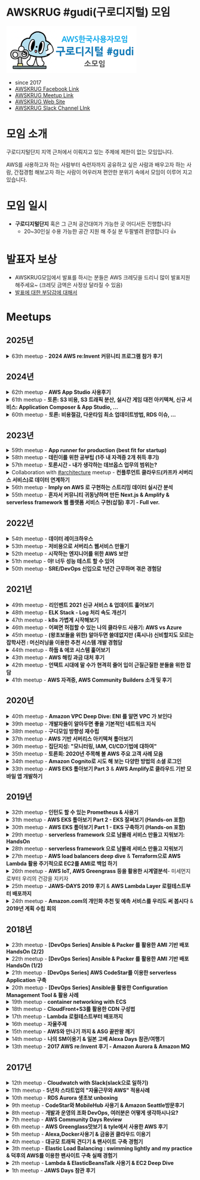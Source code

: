 <!-- markdownlint-disable-file -->
# AWSKRUG #gudi(구로디지털) 모임

<img src="awskrug_gudi_logo.png" width="350"/>

- since 2017
- [AWSKRUG Facebook Link](https://www.facebook.com/groups/awskrug/)
- [AWSKRUG Meetup Link](https://www.meetup.com/ko-KR/awskrug/)
- [AWSKRUG Web Site](http://www.awskr.org/)
- [AWSKRUG Slack Channel LInk](http://awskrug.slack.com)

# 모임 소개
구로디지털단지 지역 근처에서 이뤄지고 있는 주제에 제한이 없는 모임입니다.

AWS를 사용하고자 하는 사람부터 숙련자까지 공유하고 싶은 사람과 배우고자 하는 사람, 간접경험 해보고자 하는 사람이 어우러져 편안한 분위기 속에서 모임이 이루어 지고 있습니다.

# 모임 일시
  - **구로디지털단지** 혹은 그 근처 공간대여가 가능한 곳 어디서든 진행합니다
    - 20~30인실 수용 가능한 공간 지원 해 주실 분 두팔벌려 환영합니다 👍

# 발표자 보상
  - AWSKRUG모임에서 발표를 하시는 분들은 AWS 크레딧을 드리니 많이 발표지원 해주세요~ (크레딧 금액은 사정상 달라질 수 있음)
  - [발표에 대한 부담감에 대해서](https://github.com/awskrug/gudi-group/issues/1)

# Meetups

## 2025년

<details>
  <summary>63th meetup - <b>2024 AWS re:Invent 커뮤니티 프로그램 참가 후기</b></summary>

  ### `63th meetup`
  - **주최**
    - [2025년 02월 18일 / 웍앤코 공유오피스 B3F 하바나 - 구로구 디지털로34길 55 코오롱싸이언스밸리2차](https://www.meetup.com/ko-KR/awskrug/events/305916889/)
  - **주제**
    - 발표
      - [`박태성`](https://www.meetup.com/ko-KR/members/184515293/) - [2024 AWS re:Invent 커뮤니티 프로그램 참가 후기](https://docs.google.com/presentation/d/1mRHSwVyZLPhvYh0-ELyBpBl8TdRBEXmEmuuWyuaKowk)


  &nbsp;&nbsp;&nbsp;&nbsp;&nbsp;&nbsp;&nbsp;&nbsp;
  <img src="https://secure.meetupstatic.com/photos/event/4/f/f/e/highres_526340478.jpeg" width="350"/>
  <img src="https://secure.meetupstatic.com/photos/event/4/f/f/f/highres_526340479.jpeg" width="350"/>
  &nbsp;&nbsp;&nbsp;&nbsp;&nbsp;&nbsp;&nbsp;&nbsp;
  <img src="https://secure.meetupstatic.com/photos/event/5/0/0/0/highres_526340480.jpeg" width="350"/>
  <img src="https://secure.meetupstatic.com/photos/event/5/0/0/1/highres_526340481.jpeg" width="350"/>
</details>


## 2024년

<details>
  <summary>62th meetup - <b>AWS App Studio 사용후기</b></summary>

  ### `62th meetup`
  - **주최**
    - [2024년 10월 30일 / 아이디어샘 - 서울 구로구 디지털로26길 98](https://www.meetup.com/ko-KR/awskrug/events/303956766)
  - **주제**
    - 발표
      - [`박태성`](https://www.meetup.com/ko-KR/members/184515293/) - [AWS App Studio 사용후기](./resources/241030_first_expression_AWS_App_Studio.pdf)


  &nbsp;&nbsp;&nbsp;&nbsp;&nbsp;&nbsp;&nbsp;&nbsp;
  <img src="https://secure.meetupstatic.com/photos/event/3/0/c/e/highres_524412494.jpeg" width="350"/>
  <img src="https://secure.meetupstatic.com/photos/event/3/0/b/f/highres_524412479.jpeg" width="350"/>
</details>

<details>
  <summary>61th meetup - <b>토론: S3 비용, S3 트래픽 분산, 실시간 게임 대전 아키텍쳐, 신규 서비스: Application Composer & App Studio, ...</b></summary>

  ### `61th meetup`
  - **주최**
    - [2024년 09월 11일 / 아이디어샘 - 서울 구로구 디지털로26길 98](https://www.meetup.com/ko-KR/awskrug/events/302859860)
  - **토론**
    > [**토론 기록**](https://docs.google.com/presentation/d/1IvVOZE5ihLxZyc3ete9w_FjL93ycWpK-horq9oEreas/edit#slide=id.p)
    - S3 비용
    - 실시간 게임 대전 아키텍쳐 및 게임엔진
    - S3 트래픽 몰렸을때 분산시키는 방법
    - Minio
    - 신규 서비스: Application Composer & App Studio


  &nbsp;&nbsp;&nbsp;&nbsp;&nbsp;&nbsp;&nbsp;&nbsp;
  <img src="https://secure.meetupstatic.com/photos/event/1/7/4/d/highres_523445965.jpeg" width="350"/>
  <img src="https://secure.meetupstatic.com/photos/event/1/7/4/f/highres_523445967.jpeg" width="350"/>
  &nbsp;&nbsp;&nbsp;&nbsp;&nbsp;&nbsp;&nbsp;&nbsp;
  <img src="https://secure.meetupstatic.com/photos/event/1/7/4/e/highres_523445966.jpeg" width="350"/>
</details>

<details>
  <summary>60th meetup - <b>토론: 비용절감, 다운타임 최소 업데이트방법, RDS 이슈, ...</b></summary>

  ### `60th meetup`
  - **주최**
    - [2024년 01월 30일 / 아이디어샘 - 서울 구로구 디지털로26길 98](https://www.meetup.com/ko-KR/awskrug/events/298626101)
  - **토론**
    > [**토론 기록**](https://docs.google.com/presentation/d/1MnGhanaD56g5sB2dbHyBiSxOCGMJN72LdUTApUjnseg/edit?usp=sharing)
    - 비용 절감
    - downtime을 최소화 하는 업데이트 방법 (EKS, RDS)
        - EKS, RDS
    - VGW CGW(Virtual GateWay, Cloud GateWay) 사용 경험?
    - RDS Performance Insights, Log 생성 이슈 관련 사례?
    - 국내 CDN -> CloudFront 전환사례?
    - AWS 사용에서 LLM 사용하는 사례?
    - RDS 타입 선택할때의 기준?


  &nbsp;&nbsp;&nbsp;&nbsp;&nbsp;&nbsp;&nbsp;&nbsp;
  <img src="https://secure.meetupstatic.com/photos/event/d/6/2/1/highres_518814817.jpeg" width="350"/>
  <img src="https://secure.meetupstatic.com/photos/event/d/6/2/2/highres_518814818.jpeg" width="350"/>
</details>

## 2023년

<details>
  <summary>59th meetup - <b>App runner for production (best fit for startup)</b></summary>

  ### `59th meetup`
  - **주최**
    - [2023년 11월 09일 / 아이디어샘 - 서울 구로구 디지털로26길 98](https://www.meetup.com/ko-KR/awskrug/events/297109485/)
  - **주제**
    - 발표
      - [`정남훈`](https://www.linkedin.com/in/namhoon-jeong-b75713144/?originalSubdomain=kr)님 - [App runner for production (best fit for startup)](https://docs.google.com/presentation/d/1pxzMx1Dec-s5pFF6yDMl4KK1N-aYCJuuknyYIij0vLM/edit#slide=id.p)
        - [Google Slide(발표자 노트 포함)](https://docs.google.com/presentation/d/1pxzMx1Dec-s5pFF6yDMl4KK1N-aYCJuuknyYIij0vLM/edit#slide=id.p)
        - [PPTX(발표자 노트 포함)](./resources/231109_App_runner_for_production.pptx)
        - [PDF(발표자노트X)](./resources/231109_App_runner_for_production.pdf)

  &nbsp;&nbsp;&nbsp;&nbsp;&nbsp;&nbsp;&nbsp;&nbsp;
  <img src="https://secure.meetupstatic.com/photos/event/6/c/2/9/highres_517167689.jpeg" width="350"/>
  <img src="https://secure.meetupstatic.com/photos/event/6/c/2/8/highres_517167688.jpeg" width="350"/>
</details>

<details>
  <summary>58th meetup - <b>데린이를 위한 공부팁 (1주 내 자격증 2개 취득 후기)</b></summary>

  ### `58th meetup`
  - **주최**
    - [2023년 09월 07일 / 알리바바 커피 - 서울 구로구 디지털로31길 20](https://www.meetup.com/ko-KR/awskrug/events/295729974/)
  - **주제**
    - 발표
      - [`김영익`](https://www.meetup.com/ko-KR/awskrug/members/246148128/)님 - [데린이를 위한 공부팁 (1주 내 자격증 2개 취득 후기)](./resources/230907_데린이를_위한_꿀_팁.pdf)

  &nbsp;&nbsp;&nbsp;&nbsp;&nbsp;&nbsp;&nbsp;&nbsp;
  <img src="https://secure.meetupstatic.com/photos/event/e/0/5/1/highres_515697425.jpeg" width="350"/>
  <img src="https://secure.meetupstatic.com/photos/event/e/0/4/f/highres_515697423.jpeg" width="350"/>
  &nbsp;&nbsp;&nbsp;&nbsp;&nbsp;&nbsp;&nbsp;&nbsp;
  <img src="https://secure.meetupstatic.com/photos/event/e/0/4/e/highres_515697422.jpeg" width="350"/>
  <img src="https://secure.meetupstatic.com/photos/event/e/0/4/d/highres_515697421.jpeg" width="350"/>
  &nbsp;&nbsp;&nbsp;&nbsp;&nbsp;&nbsp;&nbsp;&nbsp;
  <img src="https://secure.meetupstatic.com/photos/event/e/0/4/c/highres_515697420.jpeg" width="350"/>
  <br>
</details>

<details>
  <summary>57th meetup - <b>토론시간 - 내가 생각하는 데브옵스 업무의 범위는?</b></summary>

  ### `57th meetup`
  - **주최**
    - [2023년 06월 19일 / 구트아카데미 - 서울 구로구 시흥대로163길 33 주호타워 2층 3강의실](https://www.meetup.com/awskrug/events/293926366/)
  - **주제**
    - 토론시간: [내가 생각하는 데브옵스 업무의 범위는?](https://docs.google.com/presentation/d/1YcMbyWObsX_Q4cuQpPx7mRMtEgw9-jvgaqPYHteCtvE/edit#slide=id.p)

  &nbsp;&nbsp;&nbsp;&nbsp;&nbsp;&nbsp;&nbsp;&nbsp;
  <img src="https://secure.meetupstatic.com/photos/event/4/a/8/a/highres_513799082.webp" width="350"/>
  <br>
</details>

<details>
  <summary>Collaboration with <a href="https://github.com/awskrug/architecture-group">#architecture</a> meetup - <b>컨플루언트 클라우드(카프카 서버리스 서비스)로 데이터 연계하기</b></summary>

  ### `Collaboration with `<a href="https://github.com/awskrug/architecture-group">#architecture</a>` meetup`
  - **주최**
    - [2023년 03월 30일 / 강남 교보타워 11층 B구역 당근마켓](https://www.meetup.com/awskrug/events/292066662/)
  - **주제**
    - 발표
      - [`황주필(컨플루언트 코리아)`]() - [컨플루언트 클라우드(카프카 서버리스 서비스)로 데이터 연계하기](./resources/컨플루언트_클라우드(카프카_서버리스_서비스)로_데이터_연계하기.pdf)


  &nbsp;&nbsp;&nbsp;&nbsp;&nbsp;&nbsp;&nbsp;&nbsp;
  <img src="https://secure.meetupstatic.com/photos/event/d/7/e/2/highres_511735266.webp" width="350"/>
  <img src="https://secure.meetupstatic.com/photos/event/d/7/e/1/highres_511735265.webp" width="350"/>
  <br>
  &nbsp;&nbsp;&nbsp;&nbsp;&nbsp;&nbsp;&nbsp;&nbsp;
  <img src="https://secure.meetupstatic.com/photos/event/d/7/e/3/highres_511735267.webp" width="350"/>
</details>

<details>
  <summary>56th meetup - <b>Imply on AWS 로 구현하는 스트리밍 데이터 실시간 분석</b></summary>

  ### `56th meetup`
  - **주최**
    - [2023년 02월 28일 / 프로그래머스 2층 Torvalds/Turing 강의실](https://www.meetup.com/awskrug/events/291284183/)
  - **주제**
    - 발표
      - [`이기훈`](https://www.linkedin.com/in/keehoonlee/) 이사님(Imply) - [Imply on AWS 로 구현하는 스트리밍 데이터 실시간 분석](./resources/230228_druid_talk_imply.pdf)


  &nbsp;&nbsp;&nbsp;&nbsp;&nbsp;&nbsp;&nbsp;&nbsp;
  <img src="https://secure.meetupstatic.com/photos/event/5/b/7/a/highres_510983418.webp" width="350"/>
  <img src="https://secure.meetupstatic.com/photos/event/5/b/7/8/highres_510983416.webp" width="350"/>
  <br>
  &nbsp;&nbsp;&nbsp;&nbsp;&nbsp;&nbsp;&nbsp;&nbsp;
  <img src="https://secure.meetupstatic.com/photos/event/5/b/7/7/highres_510983415.webp" width="350"/>
  <img src="https://secure.meetupstatic.com/photos/event/5/b/7/5/highres_510983413.webp" width="350"/>
  <br>
  &nbsp;&nbsp;&nbsp;&nbsp;&nbsp;&nbsp;&nbsp;&nbsp;
  <img src="https://secure.meetupstatic.com/photos/event/5/b/7/6/highres_510983414.webp" width="350"/>
  <br>
</details>
<details>
  <summary>55th meetup - <b>혼자서 커뮤니티 귀동냥하며 만든 Next.js & Amplify & serverless framework 웹 플랫폼 서비스 구현(삽질) 후기 - Full ver.</b></summary>

  ### `55th meetup`
  - **주최**
    - [2023년 01월 25일 / 구트아카데미 3층 8강의실](https://www.meetup.com/ko-KR/awskrug/events/290976294/)
  - **주제**
    - 발표
      - [`박태성`](https://www.meetup.com/ko-KR/awskrug/members/184515293/)님 - [혼자서 커뮤니티 귀동냥하며 만든 Next.js & Amplify & serverless framework 웹 플랫폼 서비스 구현(삽질) 후기 - Full ver.](https://www.slideshare.net/TaeSeongPark2/nextjs-amplify-serverless-framework-full-ver)


  &nbsp;&nbsp;&nbsp;&nbsp;&nbsp;&nbsp;&nbsp;&nbsp;
  <img src="https://secure.meetupstatic.com/photos/event/3/9/d/9/highres_510134809.webp" width="350"/>
  <img src="https://secure.meetupstatic.com/photos/event/3/9/d/a/highres_510134810.webp" width="350"/>
  <br>
  &nbsp;&nbsp;&nbsp;&nbsp;&nbsp;&nbsp;&nbsp;&nbsp;
  <img src="https://secure.meetupstatic.com/photos/event/3/9/d/b/highres_510134811.webp" width="350"/>
  <img src="https://secure.meetupstatic.com/photos/event/3/9/d/f/highres_510134815.webp" width="350"/>
  <br>
  &nbsp;&nbsp;&nbsp;&nbsp;&nbsp;&nbsp;&nbsp;&nbsp;
  <img src="https://secure.meetupstatic.com/photos/event/3/9/d/e/highres_510134814.webp" width="350"/>
  <br>
</details>

## 2022년
<details>
  <summary>54th meetup - <b>데이터 레이크하우스</b></summary>

  ### `54th meetup`
  - **주최**
    - [2022년 11월 14일 / 동양미래대학교 6호관 110호](https://www.meetup.com/ko-KR/awskrug/events/289457416/)
  - **주제**
    - 발표
      - [`김정희`]()님 - [데이터 레이크하우스](./resources/221114_datalakehouse.pdf)


  &nbsp;&nbsp;&nbsp;&nbsp;&nbsp;&nbsp;&nbsp;&nbsp;
  <img src="https://secure.meetupstatic.com/photos/event/c/5/7/9/highres_508610553.webp" width="350"/>
  <img src="https://secure.meetupstatic.com/photos/event/c/5/7/8/highres_508610552.webp" width="350"/>
  <br>
  &nbsp;&nbsp;&nbsp;&nbsp;&nbsp;&nbsp;&nbsp;&nbsp;
  <img src="https://secure.meetupstatic.com/photos/event/c/5/7/a/highres_508610554.webp" width="350"/>
  <br>
</details>

<details>
  <summary>53th meetup - <b>저비용으로 서버리스 웹서비스 만들기</b></summary>

  ### `53th meetup`
  - **주최**
    - [2022년 10월 14일 / 구트아카데미 - 서울 구로구 시흥대로163길 33 주호타워 3층 8강의실](https://www.meetup.com/ko-KR/awskrug/events/288791780/)
  - **주제**
    - 발표
      - [`김한성`]()님 - [저비용으로 서버리스 웹서비스 만들기](./resources/221014_serverless_with_lowcost.pdf)


  &nbsp;&nbsp;&nbsp;&nbsp;&nbsp;&nbsp;&nbsp;&nbsp;
  <img src="https://secure.meetupstatic.com/photos/event/9/6/6/highres_507782406.jpeg" width="350"/>
  <img src="https://secure.meetupstatic.com/photos/event/9/6/4/highres_507782404.jpeg" width="350"/>
  <br>
  &nbsp;&nbsp;&nbsp;&nbsp;&nbsp;&nbsp;&nbsp;&nbsp;
  <img src="https://secure.meetupstatic.com/photos/event/9/6/a/600_507782410.jpeg" width="350"/>
  <img src="https://secure.meetupstatic.com/photos/event/a/d/5/600_507782773.jpeg" width="350"/>
  <br>
  &nbsp;&nbsp;&nbsp;&nbsp;&nbsp;&nbsp;&nbsp;&nbsp;
  <img src="https://secure.meetupstatic.com/photos/event/9/6/5/highres_507782405.jpeg" width="350"/>
  <br>
</details>

<details>
  <summary>52th meetup - <b>시작하는 엔지니어를 위한 AWS 보안</b></summary>

  ### `52th meetup`
  - **주최**
    - [2022년 7월 19일 / 구트아카데미 - 서울 구로구 시흥대로163길 33 주호타워 2층 3강의실](https://www.meetup.com/ko-KR/awskrug/events/286993904/)
  - **주제**
    - 발표
      - [`정태환`](https://linuxer.name/2020/07/linuxer/)님 - [시작하는 엔지니어를 위한 AWS 보안](./resources/AWS_security.pdf)


  &nbsp;&nbsp;&nbsp;&nbsp;&nbsp;&nbsp;&nbsp;&nbsp;
  <img src="https://secure.meetupstatic.com/photos/event/b/e/1/0/highres_505668656.jpeg" width="350"/>
  <img src="https://secure.meetupstatic.com/photos/event/b/e/0/c/600_505668652.jpeg" width="350"/>
  <br>
  &nbsp;&nbsp;&nbsp;&nbsp;&nbsp;&nbsp;&nbsp;&nbsp;
  <img src="https://secure.meetupstatic.com/photos/event/b/e/0/e/600_505668654.jpeg" width="350"/>
  <img src="https://secure.meetupstatic.com/photos/event/b/e/0/d/600_505668653.jpeg" width="350"/>
  <br>
</details>

<details>
  <summary>51th meetup - <b>야! 너두 성능 테스트 할 수 있어</b></summary>

  ### `51th meetup`
  - **주최**
    - [2022년 3월 15일 / Amazon Chime Online Meeting](https://www.meetup.com/ko-KR/awskrug/events/284421037/)
  - **주제**
    - 발표
      - [`김영익`](https://www.meetup.com/ko-KR/awskrug/members/246148128/)님 - [야! 너두 성능 테스트 할 수 있어](https://www.slideshare.net/youngick/ss-251345424)

</details>

<details>
  <summary>50th meetup - <b>SRE/DevOps 신입으로 1년간 근무하며 겪은 경험담</b></summary>

  ### `50th meetup`
  - **주최**
    - [2022년 1월 25일 / Amazon Chime Online Meeting](https://www.meetup.com/ko-KR/awskrug/events/283148129/)
  - **주제**
    - 발표
      - [`김주현`](https://www.meetup.com/ko-KR/awskrug/members/296136983/)님 - [SRE/DevOps 신입으로 1년간 근무하며 겪은 경험담](https://www.slideshare.net/JuhyunKim43/sredevops-1-251077918)

</details>

## 2021년
<details>
  <summary>49th meetup - <b>리인벤트 2021 신규 서비스 & 업데이트 훑어보기</b></summary>

  ### `49th meetup`
  - **주최**
    - [2021년 12월 21일 / Amazon Chime Online Meeting](https://www.meetup.com/ko-KR/awskrug/events/282395657/)
  - **주제**
    - 발표
      - [`정도현`](https://www.meetup.com/ko-KR/awskrug/members/216996214/)님 - [리인벤트 2021 신규 서비스 & 업데이트 훑어보기](https://aws.amazon.com/ko/blogs/korea/top-announcements-of-aws-reinvent-2021/)

</details>
<details>
  <summary>48th meetup - <b>ELK Stack - Log 처리 속도 개선기</b></summary>

  ### `48th meetup`
  - **주최**
    - [2021년 11월 16일 / Amazon Chime Online Meeting](https://www.meetup.com/ko-KR/awskrug/events/282011998/)
  - **주제**
    - 발표
      - [`심호진`](https://www.meetup.com/ko-KR/awskrug/members/249060449/)님 - [ELK Stack - Log 처리 속도 개선기](https://www.slideshare.net/StevenShim/how-to-improve-elk-log-pipeline-performance)

  &nbsp;&nbsp;&nbsp;&nbsp;&nbsp;&nbsp;&nbsp;&nbsp;
  <img src="https://secure.meetupstatic.com/photos/event/e/1/6/e/600_500277710.jpeg" width="350"/>
  <br>

</details>
<details>
  <summary>47th meetup - <b>k8s 가볍게 시작해보기</b></summary>

  ### `47th meetup`
  - **주최**
    - [2021년 10월 19일 / Amazon Chime Online Meeting](https://www.meetup.com/ko-KR/awskrug/events/281218896/)
  - **주제**
    - 발표
      - [`김주영`](https://www.meetup.com/ko-KR/awskrug/members/313519453/profile/)님 - [k8s 가볍게 시작해보기](./resources/2021-EKS-IMD-K8S-Overview.pdf)

</details>
<details>
  <summary>46th meetup - <b>어쩌면 허접할 수 있는 나의 클라우드 사용기: AWS vs Azure</b></summary>

  ### `46th meetup`
  - **주최**
    - [2021년 09월 14일 / Amazon Chime Online Meeting](https://www.meetup.com/ko-KR/awskrug/events/280508401/)
  - **주제**
    - 발표
      - [`김유신`](https://www.meetup.com/ko-KR/awskrug/members/294588200/profile/)님 - [어쩌면 허접할 수 있는 나의 클라우드 사용기: AWS vs Azure](https://www.slideshare.net/YoushinKim5/azure-aws-250195432)

</details>
<details>
  <summary>45th meetup - <b>(왕초보들을 위한) 알아두면 쓸데없지만 (혹시나) 신비할지도 모르는 잡학사전 : 머신러닝을 이용한 추천 시스템 개발 경험담</b></summary>

  ### `45th meetup`
  - **주최**
    - [2021년 08월 17일 / Amazon Chime Online Meeting](https://www.meetup.com/ko-KR/awskrug/events/279588385/)
  - **주제**
    - 발표
      - [`김영익`](https://www.meetup.com/ko-KR/awskrug/members/246148128/profile/)님 - [(왕초보들을 위한) 알아두면 쓸데없지만 (혹시나) 신비할지도 모르는 잡학사전 : 머신러닝을 이용한 추천 시스템 개발 경험담](https://www.slideshare.net/youngick/ss-249961635)

</details>
<details>
  <summary>44th meetup - <b>하둡 & 에코 시스템 훑어보기</b></summary>

  ### `44th meetup`
  - **주최**
    - [2021년 05월 18일 / Amazon Chime Online Meeting](https://www.meetup.com/ko-KR/awskrug/events/277788173/)
  - **주제**
    - 발표
      - [`김영익`](https://www.meetup.com/ko-KR/awskrug/members/246148128/profile/)님 - [하둡 & 에코 시스템 훑어보기](https://www.slideshare.net/youngick/hadoop-and-echosystem-2021)

</details>
<details>
  <summary>43th meetup - <b>AWS 해킹 과금 대처 후기</b></summary>

  ### `43th meetup`
  - **주최**
    - [2021년 04월 20일 / Amazon Chime Online Meeting](https://www.meetup.com/ko-KR/awskrug/events/277355762/)
  - **주제**
    - 발표
      - [`김종완`](https://www.meetup.com/ko-KR/awskrug/members/326658634/profile/)님 - [AWS 해킹 과금 대처 후기](https://www.slideshare.net/ssuserc5975d/aws-aws-246548280)
  - **모임 토론 자료**
    - [줍할만한 키워드와 정보가 공유된 슬라이드](https://docs.google.com/presentation/d/13arauU4c7kCPXEpJ6AIkHvqDnntaY7DDoZI8vdnE060/edit#slide=id.gd2e0c996b4_0_0)

</details>
<details>
  <summary>42th meetup - <b>언택트 시대에 말 수가 현격히 줄어 입이 근질근질한 분들을 위한 잡담</b></summary>

  ### `42th meetup`
  - **주최**
    - [2021년 03월 16일 / Amazon Chime Online Meeting](https://www.meetup.com/ko-KR/awskrug/events/276848045/)
  - **주제**
    - 업무경험을 윤택하게 해 주는 도구나 가구 추천
    - 재택근무를 하면서 나태해 지지 않게 일 하는 방법
    - 스터디의 동기부여를 얻는 방법
    - 구인 구직
    - 개발고민 상담
  - **모임 토론 자료**
    - [줍할만한 키워드와 정보가 공유된 슬라이드](https://drive.google.com/file/d/1Jqs_dBam9Ru_rCz-gkOHHZRFk8SrcvPS/view?usp=sharing)

</details>
<details>
  <summary>41th meetup - <b>AWS 자격증, AWS Community Builders 소개 및 후기</b></summary>

  ### `41th meetup`
  - **주최**
    - [2021년 02월 17일 / Amazon Chime Online Meeting](https://www.meetup.com/ko-KR/awskrug/events/276244891/)
  - **주제**
    1. 주제발표-1
        - [`류한진`](https://www.meetup.com/ko-KR/awskrug/members/217184134/)님 - AWS 자격증 살펴보기
    2. 라이트닝 토크-1
        - [`김태웅`](https://www.meetup.com/ko-KR/awskrug/members/249419691/)님 - AWS Solutions Acrhitect Associate 자격증 후기
    3. 주제발표-2
        - [`박태성`](https://www.meetup.com/ko-KR/awskrug/members/184515293/)님 - [AWS Community Builders 소개 & AWS Associate Developer 자격증 후기](https://geoseong.github.io/docs/aws/certified-dev-associate)
    4. 라이트닝 토크-2
        - [`류한진`](https://www.meetup.com/ko-KR/awskrug/members/217184134/)님 - AWS Advanced Networking specialty 자격증 후기
    5. 라이트닝 토크-3
        - [`정도현`](https://www.meetup.com/ko-KR/awskrug/members/216996214/)님 - AWSKRUG #cert 채널 및 [자격증 취득 모임](https://www.meetup.com/ko-KR/awskrug/events/276358190/) 소개

</details>


## 2020년
<details>
  <summary>40th meetup - <b>Amazon VPC Deep Dive: ENI 를 알면 VPC 가 보인다</b></summary>

  ### `40th meetup`
  - **주최**
    - [2020년 11월 17일 / Amazon Chime Online Meeting](https://www.meetup.com/ko-KR/awskrug/events/274484412/)
  - **주제**
    - 발표
      - [`김태우`](https://www.meetup.com/ko-KR/awskrug/members/281643910/profile/)님 - [Amazon VPC Deep Dive: ENI 를 알면 VPC 가 보인다](https://speakerdeck.com/twkiiim/amazon-vpc-deep-dive-eni-reul-almyeon-vpc-ga-boinda)

</details>
<details>
  <summary>39th meetup - <b>개발자들이 알아두면 좋을 기본적인 네트워크 지식</b></summary>

  ### `39th meetup`
  - **주최**
    - [2020년 10월 20일 / Amazon Chime Online Meeting](https://www.meetup.com/ko-KR/awskrug/events/273699098/)
  - **주제**
    - 발표
      - `서대호`님 - [개발자들이 알아두면 좋을 기본적인 네트워크 지식](https://docs.google.com/presentation/d/1oof9IUxEH_UahZbrbiZ5uUvHAotwS4-9_kVGvri1_Pw/edit?usp=sharing)

</details>
<details>
  <summary>38th meetup - <b>구디모임 방향성 재수립</b></summary>

  ### `38th meetup`
  - **주최**
    - [2020년 09월 10일 / Amazon Chime Online Meeting](https://www.meetup.com/ko-KR/awskrug/events/272930494/)
  - **주제**
    - 발표
      - [역대 구디모임 회고, 모임 방향에 대한 공지](https://docs.google.com/presentation/d/1TX25ZhEFwI_xvc8EWimzXeOlrRUN4vlO0NKTPQ8oSyo/edit?usp=sharing)
    - 자유토론
      - 네트워킹 및 다음 주제 논의: 라이브코딩, 패널토크, 삽질후기 등

    &nbsp;&nbsp;&nbsp;&nbsp;&nbsp;&nbsp;&nbsp;&nbsp;
    <img src="https://secure.meetupstatic.com/photos/event/8/1/f/b/600_492753275.jpeg" width="350"/>
    <img src="https://secure.meetupstatic.com/photos/event/8/1/f/d/600_492753277.jpeg" width="350"/>
    <br>
    &nbsp;&nbsp;&nbsp;&nbsp;&nbsp;&nbsp;&nbsp;&nbsp;
    <img src="https://secure.meetupstatic.com/photos/event/8/2/3/e/600_492753342.jpeg" width="350"/>
    <img src="https://secure.meetupstatic.com/photos/event/8/2/2/9/600_492753321.jpeg" width="350"/>
    <br>
</details>
<details>
  <summary>37th meetup - <b>AWS 기반 서버리스 아키텍쳐 톺아보기</b></summary>

  ### `37th meetup`
  - **주최**
    - [2020년 05월 19일 / Amazon Chime Online Meeting](https://www.meetup.com/ko-KR/awskrug/events/270600402/)
  - **주제**
    - 발표
      - [`김태우`](https://www.meetup.com/ko-KR/awskrug/members/281643910/profile/)님 - [AWS 기반 서버리스 아키텍쳐 톺아보기](https://dev.classmethod.jp/articles/awskrug-gudi-37-serverless/)
    - 자유토론
      - [Amplify API with Auth directive 스터디 문서](https://www.notion.so/geoseong/Auth-d5b57c8a5c8544f0a925b404fa302549)

  &nbsp;&nbsp;&nbsp;&nbsp;&nbsp;&nbsp;&nbsp;&nbsp;
  <img src="https://secure.meetupstatic.com/photos/event/e/2/b/7/600_490498039.jpeg" width="350"/>
  <img src="https://secure.meetupstatic.com/photos/event/e/2/b/8/600_490498040.jpeg" width="350"/>
  <br>
  &nbsp;&nbsp;&nbsp;&nbsp;&nbsp;&nbsp;&nbsp;&nbsp;
  <img src="https://secure.meetupstatic.com/photos/event/e/2/b/f/600_490498047.jpeg" width="350"/>
  <br>
</details>
<details>
  <summary>36th meetup - <b>집단지성: "모니터링, IAM, CI/CD기법에 대하여"</b></summary>

  ### `36th meetup`
  - **주최**
    - [2020년 04월 21일 / Amazon Chime Online Meeting](https://www.meetup.com/ko-KR/awskrug/events/269948676/)
  - **주제**
    - [집단지성: "모니터링, IAM, CI/CD기법에 대하여"](https://docs.google.com/presentation/d/1lhmNRqBNq0h2nw6ktvahASahy1rpqGm5RyjTpQ7V-kY/edit#slide=id.p)
      - 모니터링 스터디내용 공유와 사용기법에 대한 내용 공유
        - Mackerel (Slack@twkiiim)
        - O'Reilly SRE 책의 주요 내용 공유 (Slack@wonderwall)
        - 참여자 토론
          - 모니터링 서비스들 공유
      - IAM 사용기법
        - IAM Best Practices & 교차계정 접근법 공유 (Slack@PaPabongo)
        - 참여자 토론
          - Trusted Advisor, IAM의 Access Analyzer에 대한 토론
      - CI/CD 구축기법
        - 사내 BitBucket Pipeline 세팅 및 구축법 공유 (Slack@geoseong)
        - BitBucket Pipeline 배포법 공유 (Slack@yunzema)
          - Vue Frontend AWS S3 배포
          - AWS ECR Docker Image Push
        - 참여자 토론
          - Git 협업방법
      - 자유토론
        - Serverless & CDK
          - [Nordic Serverless - AWS CDK and Amazon EventBridge](https://www.youtube.com/watch?v=31l3T-e0Voc)
          - [Full Stack Development in the Era of Serverless Computing: Nader Dabit](https://egghead.io/lessons/egghead-egghead-talks-full-stack-development-in-the-era-of-serverless-computing)
        - AWS 스터디 자료
          - [classmethod: 일본어버전이지만 한국어 번역이 용이함](https://dev.classmethod.jp/)

</details>
<details>
  <summary>35th meetup - <b>토론회: 2020년 주목해 볼 AWS 주요 고객 사례 모음</b></summary>

  ### `35th meetup`
  - **주최**
    - [2020년 03월 17일 / Amazon Chime Online Meeting](https://www.meetup.com/ko-KR/awskrug/events/269376958/)
  - **주제**
    - [토론회: "2020년 주목해 볼 AWS 주요 고객 사례 모음"](https://aws.amazon.com/ko/blogs/korea/2019-customer-cases/)
      - AWS의 블로그 내용을 훑어보고 참가자들의 관심사에 따라 내용 중 하나를 즉흥적으로 정하여 토론

</details>
<details>
  <summary>34th meetup - <b>Amazon Cognito로 시도 해 보는 다양한 방법의 소셜 로그인</b></summary>

  ### `34th meetup`
  - **주최**
    - [2020년 02월 18일 / 서울특별시 구로구 디지털로26길 123 지플러스타워 14층 플레이오토 세미나실](https://www.meetup.com/ko-KR/awskrug/events/268558188/)
  - **주제**
    - 발표
      - [`박태성`](https://www.meetup.com/ko-KR/awskrug/members/184515293/profile)님 - [Amazon Cognito로 시도 해 보는 다양한 방법의 소셜 로그인](https://medium.com/@parkopp/amazon-cognito%EB%A1%9C-%EC%8B%9C%EB%8F%84-%ED%95%B4-%EB%B3%B4%EB%8A%94-%EB%8B%A4%EC%96%91%ED%95%9C-%EB%B0%A9%EB%B2%95%EC%9D%98-%EC%86%8C%EC%85%9C-%EB%A1%9C%EA%B7%B8%EC%9D%B8-f81fa00b8c2e)

  &nbsp;&nbsp;&nbsp;&nbsp;&nbsp;&nbsp;&nbsp;&nbsp;
  <img src="https://secure.meetupstatic.com/photos/event/7/e/5/c/600_489152348.jpeg" width="200"/>
  <img src="https://secure.meetupstatic.com/photos/event/7/e/5/a/600_489152346.jpeg" width="350"/>
  <br>
  &nbsp;&nbsp;&nbsp;&nbsp;&nbsp;&nbsp;&nbsp;&nbsp;
  <img src="https://secure.meetupstatic.com/photos/event/7/e/5/6/600_489152342.jpeg" width="800"/>
  <br>
  &nbsp;&nbsp;&nbsp;&nbsp;&nbsp;&nbsp;&nbsp;&nbsp;
  <img src="https://secure.meetupstatic.com/photos/event/7/e/5/2/600_489152338.jpeg" width="600"/>
  <br>
</details>
<details>
  <summary>33th meetup - <b>AWS EKS 톺아보기 Part 3</b> & <b>AWS Amplify로 클라우드 기반 모바일 앱 개발하기</b></summary>

  ### `33th meetup`
  - **주최**
    - [2020년 01월 22일 / 서울특별시 구로구 디지털로26길 123 지플러스타워 14층 플레이오토 세미나실](https://www.meetup.com/ko-KR/awskrug/events/267715088/)
  - **주제**
    - 발표
      - [`심호진`](https://www.meetup.com/ko-KR/awskrug/members/249060449/)님 - [AWS EKS 톺아보기 Part 3](https://github.com/stevenshim/eks-hands-on/blob/master/description/part3)
      - [`박태성`](https://www.meetup.com/ko-KR/awskrug/members/184515293/profile)님 - [AWS Amplify로 클라우드 기반 모바일 앱 개발하기](https://github.com/geoseong/study-amplify-with-react-native)

  &nbsp;&nbsp;&nbsp;&nbsp;&nbsp;&nbsp;&nbsp;&nbsp;
  <img src="https://secure.meetupstatic.com/photos/event/b/c/0/a/600_488388138.jpeg" width="350"/>
  <img src="https://secure.meetupstatic.com/photos/event/b/c/1/8/600_488388152.jpeg" width="350"/>
  <br>
  &nbsp;&nbsp;&nbsp;&nbsp;&nbsp;&nbsp;&nbsp;&nbsp;
  <img src="https://secure.meetupstatic.com/photos/event/b/c/1/b/600_488388155.jpeg" width="800"/>
  <br>
  &nbsp;&nbsp;&nbsp;&nbsp;&nbsp;&nbsp;&nbsp;&nbsp;
  <img src="https://secure.meetupstatic.com/photos/event/b/c/1/c/600_488388156.jpeg" width="350"/>
  <img src="https://secure.meetupstatic.com/photos/event/b/c/1/d/600_488388157.jpeg" width="350"/>
  <br>
  &nbsp;&nbsp;&nbsp;&nbsp;&nbsp;&nbsp;&nbsp;&nbsp;
  <img src="https://secure.meetupstatic.com/photos/event/b/c/1/e/600_488388158.jpeg" width="350"/>
  <br>
  &nbsp;&nbsp;&nbsp;&nbsp;&nbsp;&nbsp;&nbsp;&nbsp;
  <img src="https://secure.meetupstatic.com/photos/event/b/c/1/f/600_488388159.jpeg" width="800"/>
  <br>
</details>

## 2019년
<details>
  <summary>32th meetup - <b>인턴도 할 수 있는 Prometheus & 사용기</b></summary>

  ### `32th meetup`
  - **주최**
    - [2019년 11월 12일 / 서울특별시 구로구 디지털로26길 123 지플러스타워 14층 플레이오토 세미나실](https://www.meetup.com/ko-KR/awskrug/events/266039576/)
  - **주제**
    - 발표
      - [`한상효`](https://www.meetup.com/ko-KR/awskrug/members/267185743/profile/)님 - [인턴도 할 수 있는 Prometheus & 사용기](https://www.slideshare.net/SangHyoHan1/awskrug-prometheus-sanghyo-han)

  &nbsp;&nbsp;&nbsp;&nbsp;&nbsp;&nbsp;&nbsp;&nbsp;
  <img src="https://secure.meetupstatic.com/photos/event/2/a/0/600_486600672.jpeg" width="350"/>
  <img src="https://secure.meetupstatic.com/photos/event/2/a/9/600_486600681.jpeg" width="200"/>
  <br>
  &nbsp;&nbsp;&nbsp;&nbsp;&nbsp;&nbsp;&nbsp;&nbsp;
  <img src="https://secure.meetupstatic.com/photos/event/2/a/a/600_486600682.jpeg" width="350"/>
  <img src="https://secure.meetupstatic.com/photos/event/2/a/b/600_486600683.jpeg" width="350"/>
  &nbsp;&nbsp;&nbsp;&nbsp;&nbsp;&nbsp;&nbsp;&nbsp;
  <img src="https://secure.meetupstatic.com/photos/event/2/a/c/600_486600684.jpeg" width="350"/>
</details>
<details>
  <summary>31th meetup - <b>AWS EKS 톺아보기 Part 2 - EKS 잘써보기 (Hands-on 포함)</b></summary>

  ### `31th meetup`
  - **주최**
    - [2019년 10월 18일 / 서울특별시 구로구 디지털로26길 123 지플러스타워 14층 플레이오토 세미나실](https://www.meetup.com/ko-KR/awskrug/events/265497395/)
  - **주제**
    - 발표
      - [`심호진`](https://www.meetup.com/ko-KR/awskrug/members/249060449/)님 - [AWS EKS 톺아보기 Part 2 - EKS 잘써보기 (Hands-on 포함)](https://github.com/stevenshim/eks-hands-on/tree/master/description/part2)

  &nbsp;&nbsp;&nbsp;&nbsp;&nbsp;&nbsp;&nbsp;&nbsp;
  <img src="https://secure.meetupstatic.com/photos/event/b/2/9/3/600_485865715.jpeg" width="350"/>
  <img src="https://secure.meetupstatic.com/photos/event/b/2/9/1/600_485865713.jpeg" width="200"/>
  <br>
  &nbsp;&nbsp;&nbsp;&nbsp;&nbsp;&nbsp;&nbsp;&nbsp;
  <img src="https://secure.meetupstatic.com/photos/event/b/2/8/e/600_485865710.jpeg" width="350"/>
  <img src="https://secure.meetupstatic.com/photos/event/b/2/8/c/600_485865708.jpeg" width="350"/>
  &nbsp;&nbsp;&nbsp;&nbsp;&nbsp;&nbsp;&nbsp;&nbsp;
  <img src="https://secure.meetupstatic.com/photos/event/b/2/8/9/600_485865705.jpeg" width="350"/>
  <img src="https://secure.meetupstatic.com/photos/event/6/f/6/0/600_485848512.jpeg" width="350"/>
  &nbsp;&nbsp;&nbsp;&nbsp;&nbsp;&nbsp;&nbsp;&nbsp;
  <img src="https://secure.meetupstatic.com/photos/event/b/2/8/8/600_485865704.jpeg" width="350"/>
  <img src="https://secure.meetupstatic.com/photos/event/b/2/9/0/600_485865712.jpeg" width="200"/>
</details>
<details>
  <summary>30th meetup - <b>AWS EKS 톺아보기 Part 1 - EKS 구축하기 (Hands-on 포함)</b></summary>

  ### `30th meetup`
  - **주최**
    - [2019년 9월 17일 / 서울특별시 구로구 디지털로26길 123 지플러스타워 14층 플레이오토 세미나실](https://www.meetup.com/ko-KR/awskrug/events/264512802/)
  - **주제**
    - 발표
      - [`심호진`](https://www.meetup.com/ko-KR/awskrug/members/249060449/)님 - [AWS EKS 톺아보기 Part 1 - EKS 구축하기 (Hands-on 포함)](https://github.com/stevenshim/eks-hands-on/tree/master/description/part1)

  &nbsp;&nbsp;&nbsp;&nbsp;&nbsp;&nbsp;&nbsp;&nbsp;
  <img src="https://secure.meetupstatic.com/photos/event/d/e/6/f/600_484976943.jpeg" width="350"/>
  <img src="https://secure.meetupstatic.com/photos/event/d/e/7/0/600_484976944.jpeg" width="350"/>
  <br>
  &nbsp;&nbsp;&nbsp;&nbsp;&nbsp;&nbsp;&nbsp;&nbsp;
  <img src="https://secure.meetupstatic.com/photos/event/d/e/7/2/600_484976946.jpeg" width="200"/>
</details>
<details>
  <summary>29th meetup - <b>serverless framework 으로 남몰래 서비스 만들고 지워보기: HandsOn</b></summary>

  ### `29th meetup`
  - **주최**
    - [2019년 8월 20일 / 서울특별시 구로구 디지털로26길 123 지플러스타워 14층 플레이오토 세미나실](https://www.meetup.com/ko-KR/awskrug/events/263641033/)
  - **주제**
    - 발표
      - [`박태성`](https://www.meetup.com/ko-KR/awskrug/members/184515293/)님 - [serverless framework으로 남몰래 서비스 만들고 지워보기: HandsOn](https://github.com/geoseong/serverless-study/blob/master/docs/handson.md)
</details>
<details>
  <summary>28th meetup - <b>serverless framework 으로 남몰래 서비스 만들고 지워보기</b></summary>

  ### `28th meetup`
  - **주최**
    - [2019년 7월 16일 / 서울특별시 구로구 디지털로26길 123 지플러스타워 14층 플레이오토 세미나실](https://www.meetup.com/ko-KR/awskrug/events/262726764/)
  - **주제**
    - 발표
      - [`박태성`](https://www.meetup.com/ko-KR/awskrug/members/184515293/)님 - [serverless framework으로 남몰래 서비스 만들고 지워보기](https://www.slideshare.net/TaeSeongPark2/awskrug-serverless-framework)

  &nbsp;&nbsp;&nbsp;&nbsp;&nbsp;&nbsp;&nbsp;&nbsp;
  <img src="https://secure.meetupstatic.com/photos/event/7/6/e/9/600_483210441.jpeg" width="300"/>
  <img src="https://secure.meetupstatic.com/photos/event/7/f/d/c/600_483152732.jpeg" width="350"/>
  <br>
  &nbsp;&nbsp;&nbsp;&nbsp;&nbsp;&nbsp;&nbsp;&nbsp;
  <img src="https://secure.meetupstatic.com/photos/event/1/f/2/0/600_483187968.jpeg" width="350"/>
  <img src="https://secure.meetupstatic.com/photos/event/3/8/f/f/600_483194591.jpeg" width="350"/>
  <br>
  &nbsp;&nbsp;&nbsp;&nbsp;&nbsp;&nbsp;&nbsp;&nbsp;
  <img src="https://secure.meetupstatic.com/photos/event/3/9/0/6/600_483194598.jpeg" width="350"/>
  <img src="https://secure.meetupstatic.com/photos/event/3/9/0/1/600_483194593.jpeg" width="350"/>
  <br>
  &nbsp;&nbsp;&nbsp;&nbsp;&nbsp;&nbsp;&nbsp;&nbsp;
  <img src="https://secure.meetupstatic.com/photos/event/3/9/0/3/600_483194595.jpeg" width="#00"/>
</details>


<details>
  <summary>27th meetup - <b>AWS load balancers deep dive</b> & <b>Terraform으로 AWS Lambda 활용 주기적으로 EC2를 AMI로 백업 하기</b></summary>

  ### `27th meetup`
  - **주최**
    - [2019년 6월 11일 / 서울특별시 동작구 여의대방로 112 농심신대방사옥(도연관) 11층 대회의실](https://www.meetup.com/ko-KR/awskrug/events/261639589/)
  - **주제**
    - 발표
      - [`하수용`](https://www.meetup.com/ko-KR/awskrug/members/232491796/)님 - [AWS load balancers deep dive](https://www.slideshare.net/hasuyoung1/aws-load-balancers-deep-diveawskrug)
      - [`심호진`](https://www.meetup.com/ko-KR/awskrug/members/249060449/)님 - [Terraform으로 AWS Lambda 활용 주기적으로 EC2를 AMI로 백업 하기](https://github.com/stevenshim/lambda_ami_backup)

  &nbsp;&nbsp;&nbsp;&nbsp;&nbsp;&nbsp;&nbsp;&nbsp;
  <img src="https://secure.meetupstatic.com/photos/event/2/f/1/600_482160753.jpeg" width="350"/>
  <img src="https://secure.meetupstatic.com/photos/event/2/f/a/600_482160762.jpeg" width="350"/>
  <br>
  &nbsp;&nbsp;&nbsp;&nbsp;&nbsp;&nbsp;&nbsp;&nbsp;
  <img src="https://secure.meetupstatic.com/photos/event/3/3/c/600_482160828.jpeg" width="350"/>
</details>

<details>
  <summary>26th meetup - <b>AWS IoT, AWS Greengrass 등을 활용한 시계열분석</b>- 미세먼지로부터 우리의 건강을 지키자</summary>

  ### `26th meetup`
  - **주최**
    - [2019년 5월 14일 / 서울특별시 동작구 여의대방로 112 농심신대방사옥(도연관) 11층 대회의실](https://www.meetup.com/ko-KR/awskrug/events/260907200/)
  - **주제**
    - 발표
      - [`이해성`](https://www.meetup.com/ko-KR/awskrug/members/149507882/)님 - [AWS IoT, AWS Greengrass 등을 활용한 시계열분석 - 미세먼지로부터 우리의 건강을 지키자](https://www.slideshare.net/StephenHaesungLee/aws-iot-aws-greengrass-for-time-series-analysis-english-ver?from_m_app=ios)
        - 발표 참고자료: [`Jupyter viewer(GitHub)`](https://nbviewer.jupyter.org/github/leehaesung/seoul_weather_twitter_Analysis/blob/master/01_files/SeoulWeather_pm2p5c_csv.ipynb)
    - 자발적인 뒷풀이타임 🍗🍻

  &nbsp;&nbsp;&nbsp;&nbsp;&nbsp;&nbsp;&nbsp;&nbsp;
  <img src="https://secure.meetupstatic.com/photos/event/f/3/8/600_481323896.jpeg" width="350"/>
  <img src="https://secure.meetupstatic.com/photos/event/f/3/b/600_481323899.jpeg" width="350"/>
  <br>
  &nbsp;&nbsp;&nbsp;&nbsp;&nbsp;&nbsp;&nbsp;&nbsp;
  <img src="https://secure.meetupstatic.com/photos/event/f/5/c/600_481323932.jpeg" width="350"/>
  <img src="https://secure.meetupstatic.com/photos/event/f/5/d/600_481323933.jpeg" width="350"/>
  &nbsp;&nbsp;&nbsp;&nbsp;&nbsp;&nbsp;&nbsp;&nbsp;
  <img src="https://secure.meetupstatic.com/photos/event/f/5/e/600_481323934.jpeg" width="350"/>
</details>

<details>
  <summary>25th meetup - <b>JAWS-DAYS 2019 후기</b> & <b>AWS Lambda Layer 로컬테스트부터 배포까지</b></summary>

  ### `25th meetup`
  - **주최**
    - [2019년 3월 12일 / 서울 구로구 디지털로26길 72 서울창업지원센터(서울IoT센터) 4층 중회의실](https://www.meetup.com/ko-KR/awskrug/events/259494614/)
  - **주제**
    - 발표
      - [`김현민`](https://www.meetup.com/ko-KR/awskrug/members/194461433/)님 - [JAWS-DAYS 2019 후기]()
      - [`박태성`](https://www.meetup.com/ko-KR/awskrug/members/194461433/)님 - [AWS Lambda Layer 로컬테스트부터 배포까지](https://www.slideshare.net/TaeSeongPark2/awskrug-aws-lambda-layer-136031255)
    - 자발적인 뒷풀이타임 🍣🍻

  &nbsp;&nbsp;&nbsp;&nbsp;&nbsp;&nbsp;&nbsp;&nbsp;
  <img src="https://secure.meetupstatic.com/photos/event/4/2/a/8/600_479417064.jpeg" width="350"/>
  <img src="https://secure.meetupstatic.com/photos/event/4/2/a/5/600_479417061.jpeg" width="350"/>
  <br>
  &nbsp;&nbsp;&nbsp;&nbsp;&nbsp;&nbsp;&nbsp;&nbsp;
  <img src="https://scontent-icn1-1.xx.fbcdn.net/v/t1.0-9/53525886_10213822219805944_7808256458297966592_n.jpg?_nc_cat=110&_nc_ht=scontent-icn1-1.xx&oh=e76172ffa8a0b2c887173d38ae08902d&oe=5D268993" width="350"/>
  <img src="https://scontent-icn1-1.xx.fbcdn.net/v/t1.0-9/54279493_2124094000992467_1737924822307962880_n.jpg?_nc_cat=108&_nc_ht=scontent-icn1-1.xx&oh=b610ab4d10e453a38432910fcb32700c&oe=5D11BD81" width="350"/>
</details>

<details>
  <summary>24th meetup - <b>Amazon.com의 개인화 추천 및 예측 서비스를 우리도 써 봅시다</b> & <b>2019년 계획 수립 회의</b></summary>

  ### `24th meetup`
  - **주최**
    - [2019년 2월 12일 / 서울 구로구 디지털로26길 72 서울창업지원센터(서울IoT센터) 4층 중회의실](https://www.meetup.com/ko-KR/awskrug/events/258745827/)
  - **주제**
    - 발표
      - [`심호진`](https://www.meetup.com/ko-KR/awskrug/members/249060449/)님 - [Amazon.com의 개인화 추천 및 예측 서비스를 우리도 써 봅시다](https://www.slideshare.net/awskr/amazoncom-129165538)
    - 2019년 계획 수립 회의
      - 구디모임 회원분들이 앞으로 관심있어 하는 분야 파악 및 그에 대한 방향성에 대한 논의가 이루어졌습니다.

  &nbsp;&nbsp;&nbsp;&nbsp;&nbsp;&nbsp;&nbsp;&nbsp;
  <img src="https://secure.meetupstatic.com/photos/event/3/f/e/2/600_478636354.jpeg" width="350"/>
</details>

## 2018년
<details>
  <summary>23th meetup - <b>[DevOps Series] Ansible & Packer 를 활용한 AMI 기반 배포 HandsOn (2/2)</b></summary>

  ### `23th meetup`
  - **주최**
    - [2018년 12월 11일 / 서울 구로구 디지털로26길 72 서울창업지원센터(서울IoT센터) 4층 중회의실](https://www.meetup.com/ko-KR/awskrug/events/256928968/)
  - **주제**
    - 발표
      - [`심호진`](https://www.meetup.com/ko-KR/awskrug/members/249060449/)님 - [Ansible & Packer 를 활용한 AMI 기반 배포 HandsOn (2/2)](https://github.com/stevenshim/ansible-packer-hands-on)
    - **2018년 마지막 모임**
      - 즐거운 치맥타임 🍻🍗

  &nbsp;&nbsp;&nbsp;&nbsp;&nbsp;&nbsp;&nbsp;&nbsp;
  <img src="https://secure.meetupstatic.com/photos/event/8/f/e/5/600_477036837.jpeg" width="350"/>
  <img src="https://secure.meetupstatic.com/photos/event/8/f/e/a/600_477036842.jpeg" width="350"/>
  <br>
  &nbsp;&nbsp;&nbsp;&nbsp;&nbsp;&nbsp;&nbsp;&nbsp;
  <img src="https://secure.meetupstatic.com/photos/event/8/f/e/b/600_477036843.jpeg" width="350"/>
</details>

<details>
  <summary>22th meetup - <b>[DevOps Series] Ansible & Packer 를 활용한 AMI 기반 배포 HandsOn (1/2)</b></summary>

  ### `22th meetup`
  - **주최**
    - [2018년 11월 13일 / 서울 구로구 디지털로26길 72 서울창업지원센터(서울IoT센터) 4층 중회의실](https://www.meetup.com/ko-KR/awskrug/events/256197701/)
  - **주제**
    - 발표
      - [`심호진`](https://www.meetup.com/ko-KR/awskrug/members/249060449/)님 - [Ansible & Packer 를 활용한 AMI 기반 배포 HandsOn (1/2)](https://github.com/stevenshim/ansible-packer-hands-on)
  
  &nbsp;&nbsp;&nbsp;&nbsp;&nbsp;&nbsp;&nbsp;&nbsp;
  <img src="https://secure.meetupstatic.com/photos/event/a/7/b/5/600_476322933.jpeg" width="350"/>
  <img src="https://secure.meetupstatic.com/photos/event/a/7/b/6/600_476322934.jpeg" width="350"/>
</details>

<details>
  <summary>21th meetup - <b>[DevOps Series] AWS CodeStar를 이용한 serverless Application 구축</b></summary>

  ### `21th meetup`
  - **주최**
    - [2018년 10월 16일 / 서울 구로구 디지털로26길 72 서울창업지원센터(서울IoT센터) 4층 중회의실](https://www.meetup.com/ko-KR/awskrug/events/255357068/)
  - **주제**
    - 발표
      - [`박태성`](https://www.meetup.com/ko-KR/awskrug/members/184515293/)님 - [AWS CodeStar를 이용한 serverless Application 구축](https://www.slideshare.net/TaeSeongPark2/awskrug-aws-codestar-serverless-application)

  &nbsp;&nbsp;&nbsp;&nbsp;&nbsp;&nbsp;&nbsp;&nbsp;
  <img src="images/guro-21_1.jpg" width="350"/>
  <img src="images/guro-21_2.jpg" width="350"/>
</details>

<details>
  <summary>20th meetup - <b>[DevOps Series] Ansible을 활용한 Configuration Management Tool & 활용 사례</b></summary>

  ### `20th meetup`
  - **주최**
    - [2018년 9월 18일 / 서울 구로구 디지털로26길 72 서울창업지원센터(서울IoT센터) 4층 중회의실](https://www.meetup.com/ko-KR/awskrug/events/254435002/)
  - **주제**
    - 발표
      - [`심호진`](https://www.meetup.com/ko-KR/awskrug/members/249060449/)님 - [Ansible을 활용한 Configuration Management Tool & 활용 사례](https://www.slideshare.net/StevenShim/ansible-configuration-management-tool-115582091)

  &nbsp;&nbsp;&nbsp;&nbsp;&nbsp;&nbsp;&nbsp;&nbsp;
  <img src="images/guro-20_1.jpg" width="350"/>
  <img src="images/guro-20_2.jpg" width="350"/>
</details>

<details>
  <summary>19th meetup - <b>container networking with ECS</b></summary>

  ### `19th meetup`
  - **주최**
    - [2018년 7월 24일 / 서울 구로구 디지털로26길 72 서울창업지원센터(서울IoT센터) 4층 중회의실](https://www.meetup.com/ko-KR/awskrug/events/252919658/)
  - **주제**
    - 발표
      - [`류한진`](https://www.meetup.com/ko-KR/awskrug/members/217184134/)님 - container networking with ECS
    - **상반기 회식**
      - 치맥 파티 🍻🍗

  &nbsp;&nbsp;&nbsp;&nbsp;&nbsp;&nbsp;&nbsp;&nbsp;
  <img src="images/guro-19_1.jpeg" width="350"/>
</details>

<details>
  <summary>18th meetup - <b>CloudFront+S3를 활용한 CDN 구성법</b></summary>

  ### `18th meetup`
  - **주최**
    - [2018년 6월 18일 / 서울 구로구 디지털로26길 72 서울창업지원센터(서울IoT센터) 4층 중회의실](https://www.meetup.com/ko-KR/awskrug/events/251465327/)
  - **주제**
    - 발표
      - [`방신철`](https://www.meetup.com/ko-KR/awskrug/members/254952771/)님 - [CloudFront+S3를 활용한 CDN 구성법, 간단하게 CDN을 활용한 이미지 불러오는 실습까지~!](https://github.com/BangShinChul/AWS-CloudFront-S3)
</details>

<details>
  <summary>17th meetup - <b>Lambda 로컬테스트부터 배포까지</b></summary>

  ### `17th meetup`
  - **주최**
    - [2018년 5월 15일 / 서울 구로구 디지털로26길 72 서울창업지원센터(서울IoT센터) 4층 중회의실](https://www.meetup.com/ko-KR/awskrug/events/250393682/)
  - **주제**
    - 발표
      - [`박태성`](https://www.meetup.com/ko-KR/awskrug/members/184515293/)님 - [Lambda 로컬테스트부터 배포까지](https://www.slideshare.net/TaeSeongPark2/awskruglambda)
</details>

<details>
  <summary>16th meetup - <b>자율주제</b></summary>

  ### `16th meetup`
  - **주최**
    - [2018년 4월 24일 / 서울 구로구 디지털로26길 72 서울창업지원센터(서울IoT센터) 4층 중회의실](https://www.meetup.com/ko-KR/awskrug/events/249765339/)
  - **주제**
    - 발표
      - [`신새봄`](https://www.meetup.com/ko-KR/awskrug/members/244752382/)님 - 새로운 사업구상에 끼어 있는 AWS
</details>

<details>
  <summary>15th meetup - <b>AWS와 만나기 까지 & ASG 끝판왕 깨기</b></summary>

  ### `15th meetup`
  - **주최**
    - [2018년 3월 20일 / 서울 구로구 디지털로26길 72 서울창업지원센터(서울IoT센터) 4층 중회의실](https://www.meetup.com/ko-KR/awskrug/events/248466766/)
  - **주제**
    - 발표
      - [`이재구`](https://www.meetup.com/ko-KR/awskrug/members/244206255/)님 - AWS와 만나기 까지
      - [`이영경`](https://www.meetup.com/ko-KR/awskrug/members/221866187/)님 - [ASG 끝판왕 깨기](http://sori-nori.gitlab.io/youngkyung-done/ASG-1/)

  &nbsp;&nbsp;&nbsp;&nbsp;&nbsp;&nbsp;&nbsp;&nbsp;
  <img src="images/guro-15_1.jpeg" width="350"/>
  <img src="images/guro-15_2.jpeg" width="350"/>
</details>

<details>
  <summary>14th meetup - <b>나의 SM이용기 & 일본 고베 Alexa Days 참관/여행기</b></summary>

  ### `14th meetup`
  - **주최**
    - [2018년 2월 20일 / 서울특별시 금천구 가산디지털1로 168 우림라이온스밸리 A동 612호 창의지대 회의실](https://www.meetup.com/ko-KR/awskrug/events/247268216/)
  - **주제**
    - 발표
      - [`장강홍`](https://www.meetup.com/ko-KR/awskrug/members/224352392/)님 - [나의 SM이용기](https://drive.google.com/open?id=1KH4-Eqrn1pH_0jlhd-LsFe9gZcwUfWIG)
      - [`김현민`](https://www.meetup.com/ko-KR/awskrug/members/194461433/)님 - 일본 고베 Alexa Days 참관/여행기 (부제 ~AWS와 함께한 세미나~)
</details>

<details>
  <summary>13th meetup - <b>2017 AWS re:Invent 후기 - Amazon Aurora & Amazon MQ</b></summary>

  ### `13th meetup`
  - **주최**
    - [2018년 1월 17일 / 서울 서대문구 연희로2길 62 한빛미디어 A동 2층 <한빛강의실 20>](https://www.meetup.com/ko-KR/awskrug/events/246703948/)
  - **주제**
    - 발표
      - [`김영헌`](https://www.meetup.com/ko-KR/awskrug/members/222799421/)님 - 2017 AWS re:Invent recap: Amazon Aurora
      - [`장준엽`](https://www.meetup.com/ko-KR/awskrug/members/222640239/)님 - 2017 re:Invent 신규 서비스 사용기 - Amazon MQ
</details>

## 2017년
<details>
  <summary>12th meetup - <b>Cloudwatch with Slack(slack으로 일하기)</b></summary>

  ### `12th meetup`
  - **주최**
    - [2017년 11월 21일 / 서울특별시 구로구 디지털로 33길 12, 우림 e 비즈 2차 202호 ((주)이오 에스엔씨(IO S&C))](https://www.meetup.com/ko-KR/awskrug/events/245226473/)
  - **주제**
    - 발표
      - [`류한진`](https://www.meetup.com/ko-KR/awskrug/members/217184134/)님 - [Cloudwatch with Slack(slack으로 일하기)](https://docs.google.com/presentation/d/e/2PACX-1vRqZexRpVH6W-filJJqUyaGRWZfBk94niotptPYHmqkgmnZQk0_dI1B3w7id_MvhYNcpeu134O8uirt/pub?start=false&loop=false&delayms=60000&slide=id.p)

  &nbsp;&nbsp;&nbsp;&nbsp;&nbsp;&nbsp;&nbsp;&nbsp;
  <img src="images/guro-12_1.jpeg" width="350"/>
  <img src="images/guro-12_2.jpeg" width="350"/>
</details>

<details>
  <summary>11th meetup - <b>5년차 스타트업의 "자율근무와 AWS" 적용사례</b></summary>

  ### `11th meetup`
  - **주최**
    - [2017년 10월 24일 / 서울특별시 구로구 디지털로 33길 12, 우림 e 비즈 2차 202호 ((주)이오 에스엔씨(IO S&C))](https://www.meetup.com/ko-KR/awskrug/events/244305778/)
  - **주제**
    - 발표
      - [`박민준`](https://www.meetup.com/ko-KR/awskrug/members/225821213/)님 - 5년차 스타트업의 "자율근무와 AWS" 적용사례
</details>

<details>
  <summary>10th meetup - <b>RDS Aurora 생초보 unboxing</b></summary>

  ### `10th meetup`
  - **주최**
    - [2017년 9월 26일 / 서울특별시 구로구 디지털로 33길 12, 우림 e 비즈 2차 202호 ((주)이오 에스엔씨(IO S&C))](https://www.meetup.com/ko-KR/awskrug/events/243387487/)
  - **주제**
    - 발표
      - [`김창겸`](https://www.meetup.com/ko-KR/awskrug/members/221873245/)님 - [RDS Aurora 생초보 unboxing](https://www.slideshare.net/changkyumkim/rds-aurora-unboxing-80367207)

  &nbsp;&nbsp;&nbsp;&nbsp;&nbsp;&nbsp;&nbsp;&nbsp;
 <img src="images/guro-10_1.jpeg" width="350"/>
</details>

<details>
  <summary>9th meetup - <b>CodeStar와 MobileHub 사용기 & Amazon Seattle방문후기</b></summary>

  ### `9th meetup`
  - **주최**
    - [2017년 9월 5일 / 서울특별시 구로구 디지털로 33길 12, 우림 e 비즈 2차 202호 ((주)이오 에스엔씨(IO S&C))](https://www.meetup.com/ko-KR/awskrug/events/242911924/)
  - **주제**
    - 발표
      - [`강효진`](https://www.meetup.com/ko-KR/awskrug/members/221900557/)님 - [AWS DevOps 준비운동 - CodeStar와 MobileHub으로 보는 웹과 모바일의 개발/운영 비교](https://www.slideshare.net/kaojinz/aws-codestar-aws-mobilehub)
      - [`김영헌`](https://www.meetup.com/ko-KR/awskrug/members/222799421/)님 - Amazon-시애틀 방문(여행) 후기
</details>

<details>
  <summary>8th meetup - <b>개발과 운영의 조화 DevOps, 여러분은 어떻게 생각하시나요?</b></summary>

  ### `8th meetup`
  - **주최**
    - [2017년 8월 16일 / 서울특별시 구로구 디지털로 33길 12, 우림 e 비즈 2차 202호 ((주)이오 에스엔씨(IO S&C))](https://www.meetup.com/ko-KR/awskrug/events/242238839/)
  - **주제**
    - 발표
      - DevOps에 대한 생각을 가진 능동적이신 밋업 참가자분들 - [개발과 운영의 조화 DevOps](https://docs.google.com/presentation/d/1Edqu8gmXnX4wvXXCpfNbeq4LqfDVUfsbQsxstQt1Yfg/edit#slide=id.g2405689757_0_59)
    
  &nbsp;&nbsp;&nbsp;&nbsp;&nbsp;&nbsp;&nbsp;&nbsp;
  <img src="images/guro-shinchon-8.jpg" width="350"/>
  <img src="images/guro-shinchon-8(1).jpg" width="350"/>
</details>

<details>
  <summary>7th meetup - <b>AWS Community Days Review</b></summary>

  ### `7th meetup`
  - **주최**
    - [2017년 7월 26일 / 서울특별시 구로구 디지털로 33길 12, 우림 e 비즈 2차 202호 ((주)이오 에스엔씨(IO S&C))](https://www.meetup.com/ko-KR/awskrug/events/241776984/)
  - **주제**
    - 발표
      - [`강효진`](https://www.meetup.com/ko-KR/awskrug/members/221900557/)님 - [ElasticBeanstalk - 콩과의 대화](https://www.slideshare.net/awskr/elasticbeanstalk-77390280)
      - [`김영헌`](https://www.meetup.com/ko-KR/awskrug/members/222799421/)님 - [개인 지출 관리, AWS Lambda로 시작하기](https://youtu.be/OXpJSKcl_Jg)
</details>

<details>
  <summary>6th meetup - <b>AWS Greenglass맛보기 & tyle에서 사용한 AWS 후기</b></summary>

  ### `6th meetup`
  - **주최**
    - [2017년 7월 5일 / 서울특별시 구로구 디지털로 33길 12, 우림 e 비즈 2차 202호 ((주)이오 에스엔씨(IO S&C))](https://www.meetup.com/ko-KR/awskrug/events/241106610/)
  - **주제**
    - 발표
      - [`김현민`](https://www.meetup.com/ko-KR/awskrug/members/194461433/)님 - AWS Greenglass 맛보기
      - [`박관웅`](https://www.meetup.com/ko-KR/awskrug/members/204876774/)님 - [나는 “tyle”에서 AWS를 이렇게 구축(사용)했다.](https://www.slideshare.net/pouu69/tyle-aws)

  &nbsp;&nbsp;&nbsp;&nbsp;&nbsp;&nbsp;&nbsp;&nbsp;
  <img src="images/guro-shinchon-6.jpg" width="350"/>
</details>

<details>
  <summary>5th meetup - <b>Alexa,Docker사용기 & 금융권 클라우드 이용기</b></summary>

  ### `5th meetup`
  - **주최**
    - [2017년 6월 7일 / 서울특별시 구로구 디지털로 33길 12, 우림 e 비즈 2차 202호 ((주)이오 에스엔씨(IO S&C))](https://www.meetup.com/ko-KR/awskrug/events/240281253/)
  - **주제**
    - 발표
      - [`이수현`](https://www.meetup.com/ko-KR/awskrug/members/223236692/)님 - [Alexa는 Docker도 춤추게 한다](https://www.slideshare.net/ssuserdaed291/alexa-docker)
      - [`장강홍`](https://www.meetup.com/ko-KR/awskrug/members/224352392/)님 - [금융권 클라우드 이용기](https://www.slideshare.net/secret/4ZRbX4mF8fC7G7)

  &nbsp;&nbsp;&nbsp;&nbsp;&nbsp;&nbsp;&nbsp;&nbsp;
  <img src="images/guro-shinchon-5.jpg" width="350"/>
</details>

<details>
  <summary>4th meetup - <b>대규모 트래픽 견디기 & 팬사이트 구축 경험기</b></summary>

  ### `4th meetup`
  - **주최**
    - [2017년 5월 16일 / 서울특별시 구로구 디지털로 33길 12, 우림 e 비즈 2차 202호 ((주)이오 에스엔씨(IO S&C))](https://www.meetup.com/ko-KR/awskrug/events/239719446/)
  - **주제**
    - 발표
      - [`장준엽`](https://www.meetup.com/ko-KR/awskrug/members/222640239/)님 - [대규모 트래픽 잘 견디기](https://docs.google.com/presentation/d/13aLidEukUS1dy1RV18RCR9J-NSED5jzTSZigd9DnRaY/edit#slide=id.p)
      - [`고봉석`](https://www.meetup.com/ko-KR/awskrug/members/223436843/)님 - 덕후의 AWS를 이용한 팬사이트 구축 실패 경험기

  &nbsp;&nbsp;&nbsp;&nbsp;&nbsp;&nbsp;&nbsp;&nbsp;
  <img src="images/guro-shinchon-4.jpg" width="350"/>
</details>

<details>
  <summary>3th meetup - <b>Elastic Load Balancing : swimming lightly and my practice & 덕후의 AWS를 이용한 팬사이트 구축 실패 경험기</b></summary>

  ### `3th meetup`
  - **주최**
    - [2017년 4월 25일 / 서울특별시 구로구 디지털로 33길 12, 우림 e 비즈 2차 202호 ((주)이오 에스엔씨(IO S&C))](https://www.meetup.com/ko-KR/awskrug/events/239093516/)
  - **주제**
    - 발표
      - [`류한진`](https://www.meetup.com/ko-KR/awskrug/members/217184134/)님 - [Elastic Load Balancing : swimming lightly and my practice](https://docs.google.com/presentation/d/1SVqdeGNAcWFDnCI8iyXFzdN9jKGvHHnuZzBgJKUon80/pub?start=false&loop=false&delayms=4000)
      - [`이영경`](https://www.meetup.com/ko-KR/awskrug/members/221866187/)님 - 덕후의 AWS를 이용한 팬사이트 구축 실패 경험기

  &nbsp;&nbsp;&nbsp;&nbsp;&nbsp;&nbsp;&nbsp;&nbsp;
  <img src="images/guro-shinchon_3.jpeg" width="350"/>
</details>

<details>
  <summary>2th meetup - <b>Lambda & ElasticBeansTalk 사용기 & EC2 Deep Dive</b></summary>

  ### `2th meetup`
  - **주최**
    - [2017년 4월 6일 / 서울특별시 구로구 디지털로 33길 12, 우림 e 비즈 2차 202호 ((주)이오 에스엔씨(IO S&C))](https://www.meetup.com/ko-KR/awskrug/events/238411836/)
  - **주제**
    - 발표
      - [`김영헌`](https://www.meetup.com/ko-KR/awskrug/members/222799421/)님 - [나의 AWS 첫걸음 - Lambda로 시작하는 나의 지출 데이터 수집](https://www.slideshare.net/YoungKim15/aws-lambda-74604471)
      - [`강효진`](https://www.meetup.com/ko-KR/awskrug/members/221900557/)님 - [ElasticBeansTalk - 콩과의 첫 대화](https://docs.google.com/presentation/d/14_n-QMHdAx2lIl-mhBsVnfrTUMR6RoKQWWUSAje9ZUs/edit?usp=sharing)
      - [`정도현`](https://www.meetup.com/ko-KR/awskrug/members/216996214/)님 - [EC2 Deep Dive](https://www.slideshare.net/AmazonWebServices/aws-reinvent-2016-deep-dive-on-amazon-ec2-instances-featuring-performance-optimization-best-practices-cmp301)

  &nbsp;&nbsp;&nbsp;&nbsp;&nbsp;&nbsp;&nbsp;&nbsp;
  <img src="images/guro-shinchon_2.jpg" width="350" />
</details>

<details>
  <summary>1th meetup - <b>JAWS Days 참관 후기</b></summary>

  ### `1th meetup`
  - **주최**
    - [2017년 3월 13일 / 서울특별시 구로구 디지털로 33길 12, 우림 e 비즈 2차 202호 ((주)이오 에스엔씨(IO S&C))](https://www.meetup.com/ko-KR/awskrug/events/238137039/)
  - **주제**
    - 발표
      - [`이준희`](https://www.meetup.com/ko-KR/awskrug/members//)님 - [JAWS Days 참관 후기](http://www.slideshare.net/JoonHeeLee14/2017-jaws-days-24-20170313)
      - [`신승우`](https://www.meetup.com/ko-KR/awskrug/members//)님 - 이미지스토리지 AWS S3로 이사 가기

  &nbsp;&nbsp;&nbsp;&nbsp;&nbsp;&nbsp;&nbsp;&nbsp;
  <img src="images/guro-shinchon_1.jpg" width="350" />
</details>
